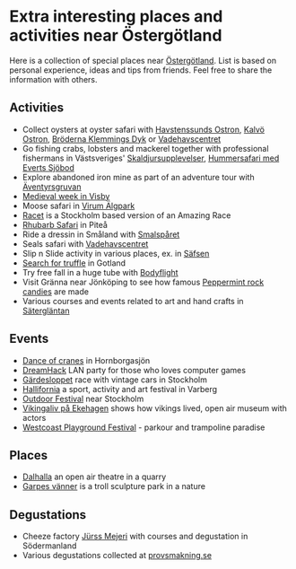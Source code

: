 Extra interesting places and activities near Östergötland
=========================================================

Here is a collection of special places near [Östergötland](https://en.wikipedia.org/wiki/%C3%96sterg%C3%B6tland). List is based on personal experience, ideas and tips from friends. Feel free to share the information with others.

Activities
----------
* Collect oysters at oyster safari with [Havstenssunds Ostron](https://havstenssundsostron.com/items/ostron-safari/), [Kalvö Ostron](https://www.kalvoostron.se/), [Bröderna Klemmings Dyk](https://klemmingsdyk.se/ostronsafari/) or [Vadehavscentret](https://www.vadehavscentret.dk/guidede-ture-og-aktiviteter/gruppeture/%C3%B8stersture)
* Go fishing crabs, lobsters and mackerel together with professional fishermans in Västsveriges' [Skaldjursupplevelser](https://www.vastsverige.com/skaldjursupplevelser/), [Hummersafari med Everts Sjöbod](https://www.vastsverige.com/tanum/produkter/everts-hummerupplevelser/?site=145)
* Explore abandoned iron mine as part of an adventure tour with [Äventyrsgruvan](https://www.adventuremine.se/aventyrsturen/)
* [Medieval week in Visby](https://www.medeltidsveckan.se/)
* Moose safari in [Virum Älgpark](https://www.virummoosepark.com/)
* [Racet](https://louielouie.se/racet.html) is a Stockholm based version of an Amazing Race
* [Rhubarb Safari](https://www.alterhedens.se/besok-gardsbutik-delikatesser/rabarbersafari-pitea-safari/) in Piteå
* Ride a dressin in Småland with [Smalspåret](https://smalsparet.com/cykla-dressin/)
* Seals safari with [Vadehavscentret](https://www.vadehavscentret.dk/guidede-ture-og-aktiviteter/gruppeture/saelsafari)
* Slip n Slide activity in various places, ex. in [Säfsen](https://safsen.se/grupper-och-konferens/gor-din-svensexa-mohippa-i-dalarna/)
* [Search for truffle](https://www.tryffel.se/aktiviteter/tryffeljakt/) in Gotland
* Try free fall in a huge tube with [Bodyflight](https://bodyflight.se/)
* Visit Gränna near Jönköping to see how famous [Peppermint rock candies](https://jkpg.com/en/granna/peppermint-rock/) are made
* Various courses and events related to art and hand crafts in [Sätergläntan](https://www.saterglantan.se/)

Events
------
* [Dance of cranes](https://www.hornborga.com/hitta-ut/tranorna-och-trandansen/) in Hornborgasjön
* [DreamHack](https://dreamhack.com/) LAN party for those who loves computer games
* [Gärdesloppet](https://kak.se/gardesloppet/) race with vintage cars in Stockholm
* [Hallifornia](https://www.hallifornia.se/) a sport, activity and art festival in Varberg
* [Outdoor Festival](https://www.outdoorfestival.se/) near Stockholm
* [Vikingaliv på Ekehagen](https://www.falkoping.se/ekehagens-forntidsby/nyheter-ekehagens-forntidsby/nyheter-ekehagens-forntidsby/2024-07-18-vikingaliv-pa-ekehagen-10-8) shows how vikings lived, open air museum with actors
* [Westcoast Playground Festival](https://www.alternativaktivitet.se/wcpf) - parkour and trampoline paradise

Places
------
* [Dalhalla](https://www.dalhalla.se/guidade-visningar/) an open air theatre in a quarry
* [Garpes vänner](https://www.gamleby.se/skulpturparken.html) is a troll sculpture park in a nature

Degustations
------------
* Cheeze factory [Jürss Mejeri](https://webshop.jurssmejeri.se/) with courses and degustation in Södermanland
* Various degustations collected at [provsmakning.se](https://provsmakning.se/plats/linkoping/)